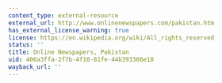 ```yaml
---
content_type: external-resource
external_url: http://www.onlinenewspapers.com/pakistan.htm
has_external_license_warning: true
license: https://en.wikipedia.org/wiki/All_rights_reserved
status: ''
title: Online Newspapers, Pakistan
uid: 406a3ffa-2f7b-4f10-81fe-44b393366e18
wayback_url: ''
---
```

